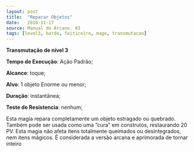 ```yaml
---
layout: post
title:  "Reparar Objetos"
date:   2016-11-17
source: Manual do Arcano. 83
tags: [level3, bardo, feiticeiro, mago, transmutacao]
---
```


**Transmutação de nível 3**

**Tempo de Execução**: Ação Padrão;

**Alcance**: toque;

**Alvo**: 1 objeto Enorme ou menor;

**Duração**: instantânea;

**Teste de Resistencia**: nenhum;

Esta magia repara completamente 
um objeto estragado ou quebrado. Também pode ser usada como uma “cura” em 
construtos, restaurando 20 PV. Esta magia não afeta itens totalmente queimados 
ou desintegrados, nem itens mágicos. É 
considerada a versão arcana e aprimorada 
de tornar inteiro
